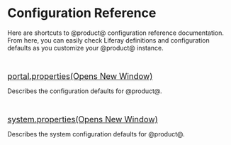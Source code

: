# Configuration Reference [](id=configuration-reference)

Here are shortcuts to @product@ configuration reference documentation. From
here, you can easily check Liferay definitions and configuration defaults as you
customize your @product@ instance.

<p>&nbsp;</p>

<p>
<span style="font-size:18px;">
<a href="@platform-ref@/7.1-latest/propertiesdoc/portal.properties.html">
portal.properties<span class="opens-new-window-accessible">(Opens New Window)</span>
</a>
</span>
</p>

<p>
Describes the configuration defaults for @product@. 
</p>

<p>&nbsp;</p>

<p>
<span style="font-size:18px;">
<a href="@platform-ref@/7.1-latest/propertiesdoc/system.properties.html">
system.properties<span class="opens-new-window-accessible">(Opens New Window)</span>
</a>
</span>
</p>

<p>
Describes the system configuration defaults for @product@. 
</p>
